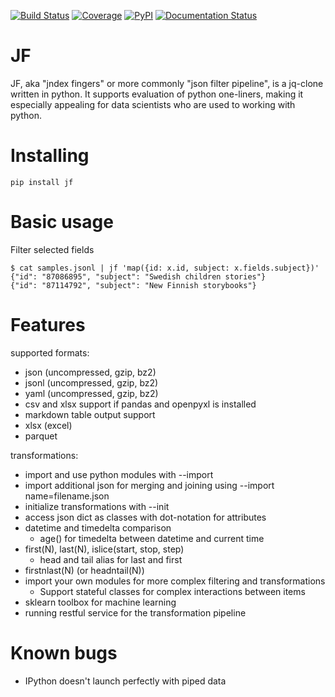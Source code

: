 [![Build Status](https://travis-ci.org/alhoo/jf.svg?branch=master)](https://travis-ci.org/alhoo/jf)
[![Coverage](https://codecov.io/github/alhoo/jf/coverage.svg?branch=master)](https://codecov.io/github/alhoo/jf)
[![PyPI](https://img.shields.io/pypi/v/jf.svg)](https://pypi.python.org/pypi/jf)
[![Documentation Status](https://readthedocs.org/projects/jf/badge/?version=latest)](https://jf.readthedocs.io/en/latest/?badge=latest)

JF
==

JF, aka "jndex fingers" or more commonly "json filter pipeline", is a jq-clone written in python.
It supports evaluation of python one-liners, making it especially appealing for data scientists
who are used to working with python.


Installing
==

    pip install jf

Basic usage
==

Filter selected fields

    $ cat samples.jsonl | jf 'map({id: x.id, subject: x.fields.subject})'
    {"id": "87086895", "subject": "Swedish children stories"}
    {"id": "87114792", "subject": "New Finnish storybooks"}

Features
==

supported formats:
* json (uncompressed, gzip, bz2)
* jsonl (uncompressed, gzip, bz2)
* yaml (uncompressed, gzip, bz2)
* csv and xlsx support if pandas and openpyxl is installed
* markdown table output support
* xlsx (excel)
* parquet

transformations:
* import and use python modules with --import <module name>
* import additional json for merging and joining using --import name=filename.json
* initialize transformations with --init
* access json dict as classes with dot-notation for attributes
* datetime and timedelta comparison
  * age() for timedelta between datetime and current time
* first(N), last(N), islice(start, stop, step)
  * head and tail alias for last and first
* firstnlast(N) (or headntail(N))
* import your own modules for more complex filtering and transformations
  * Support stateful classes for complex interactions between items
* sklearn toolbox for machine learning
* running restful service for the transformation pipeline

Known bugs
==

* IPython doesn't launch perfectly with piped data
